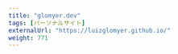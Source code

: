 ```yaml
---
title: "glomyer.dev"
tags: [パーソナルサイト]
externalUrl: "https://luizglomyer.github.io/"
weight: 771
---
```

